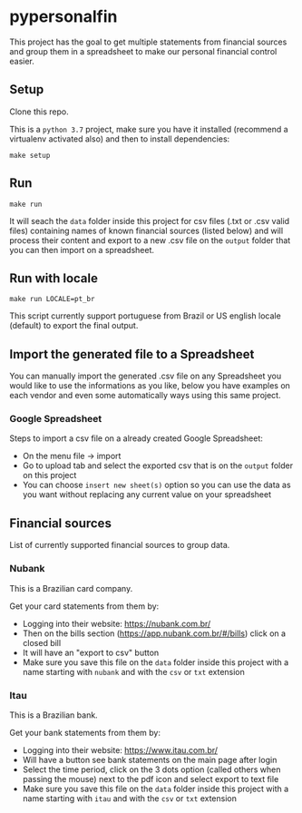 # pypersonalfin

This project has the goal to get multiple statements from financial sources and group them in a spreadsheet to make our personal financial control easier.

## Setup

Clone this repo.

This is a `python 3.7` project, make sure you have it installed (recommend a virtualenv activated also) and then to install dependencies:

`make setup`

## Run

`make run`

It will seach the `data` folder inside this project for csv files (.txt or .csv valid files) containing names of known financial sources (listed below) and will process their content and export to a new .csv file on the `output` folder that you can then import on a spreadsheet.

## Run with locale

`make run LOCALE=pt_br`

This script currently support portuguese from Brazil or US english locale (default) to export the final output.

## Import the generated file to a Spreadsheet

You can manually import the generated .csv file on any Spreadsheet you would like to use the informations as you like, below you have examples on each vendor and even some automatically ways using this same project.

### Google Spreadsheet

Steps to import a csv file on a already created Google Spreadsheet:

 * On the menu file -> import
 * Go to upload tab and select the exported csv that is on the `output` folder on this project
 * You can choose `insert new sheet(s)` option so you can use the data as you want without replacing any current value on your spreadsheet

## Financial sources

List of currently supported financial sources to group data.

### Nubank

This is a Brazilian card company.

Get your card statements from them by:

* Logging into their website: https://nubank.com.br/
* Then on the bills section (https://app.nubank.com.br/#/bills) click on a closed bill
* It will have an "export to csv" button
* Make sure you save this file on the `data` folder inside this project with a name starting with `nubank` and with the `csv` or `txt` extension

### Itau

This is a Brazilian bank.

Get your bank statements from them by:

* Logging into their website: https://www.itau.com.br/
* Will have a button see bank statements on the main page after login
* Select the time period, click on the 3 dots option (called others when passing the mouse) next to the pdf icon and select export to text file
* Make sure you save this file on the `data` folder inside this project with a name starting with `itau` and with the `csv` or `txt` extension

